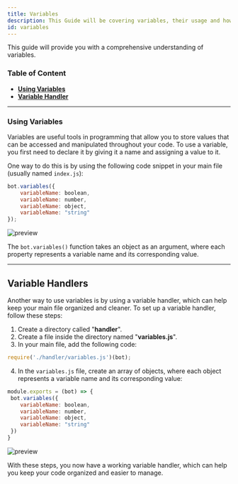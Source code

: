 ```yaml
---
title: Variables
description: This Guide will be covering variables, their usage and how to store variables in other files.
id: variables
---
```


This guide will provide you with a comprehensive understanding of variables.

### Table of Content

- **[Using Variables][1]**
- **[Variable Handler][2]**

---


### Using Variables

Variables are useful tools in programming that allow you to store values that can be accessed and manipulated throughout your code. To use a variable, you first need to declare it by giving it a name and assigning a value to it.

One way to do this is by using the following code snippet in your main file (usually named `index.js`):

```js
bot.variables({
    variableName: boolean,
    variableName: number,
    variableName: object,
    variableName: "string"
});
```

![preview](https://cdn.discordapp.com/attachments/1082168708866244648/1089014114048815194/wGV2JiLiHkleAAAAABJRU5ErkJggg.png)

The `bot.variables()` function takes an object as an argument, where each property represents a variable name and its corresponding value.

---

## Variable Handlers

Another way to use variables is by using a variable handler, which can help keep your main file organized and cleaner. To set up a variable handler, follow these steps:

1. Create a directory called "**handler**".
2. Create a file inside the directory named "**variables.js**".
3. In your main file, add the following code:

```js
require('./handler/variables.js')(bot);
```

4. In the `variables.js` file, create an array of objects, where each object represents a variable name and its corresponding value:

```js
module.exports = (bot) => { 
 bot.variables({
    variableName: boolean,
    variableName: number,
    variableName: object,
    variableName: "string"
 })
}
```

![preview](https://cdn.discordapp.com/attachments/1082168708866244648/1089013645339525220/hMuNNypDYKfdAAAAABJRU5ErkJggg.png)

With these steps, you now have a working variable handler, which can help you keep your code organized and easier to manage.

<!--- links -->

[1]: #using-variables
[2]: #variable-handler
[3]: #variable-functions
[aoi-github]: https://github.com/akaruidevelopment/aoi.js#v6